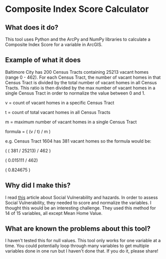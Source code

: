 # Composite Index Score Calculator

## What does it do?
This tool uses Python and the ArcPy and NumPy libraries to calculate a Composite Index Score for a variable in ArcGIS.

## Example of what it does
Baltimore City has 200 Census Tracts containing 25213 vacant homes (range 0 - 462). For each Census Tract, the number of vacant homes in that Census Tract is divided by the total number of vacant homes in all Census Tracts. This ratio is then divided by the max number of vacant homes in a single Census Tract in order to normalize the value between 0 and 1.

v = count of vacant homes in a specific Census Tract

t = count of total vacant homes in all Census Tracts

m = maximum number of vacant homes in a single Census Tract

formula = ( (v / t) / m )

e.g. Census Tract 1604 has 381 vacant homes so the formula would be:

( ( 381 / 25213) / 462 )

( 0.015111 / 462)

( 0.824675 )


## Why did I make this?
I read [this](http://webra.cas.sc.edu/hvri/docs/gtown.pdf) article about Social Vulnerability and hazards. In order to assess Social Vulnerability, they needed to score and normalize the variables. I thought this would be an interesting challenge. They used this method for 14 of  15 variables, all except Mean Home Value.


## What are known the problems about this tool?
I haven't tested this for null values.
This tool only works for one variable at a time. You could potentially loop through many variables to get multiple variables done in one run but I haven't done that. If you do it, please share!
